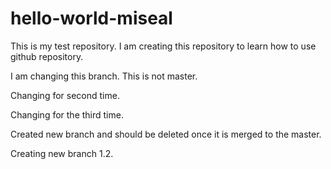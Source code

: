 # hello-world-miseal
This is my test repository. I am creating this repository to learn how to use github repository.

I am changing this branch. This is not master.

Changing for second time.

Changing for the third time.

Created new branch and should be deleted once it is merged to the master.

Creating new branch 1.2.
